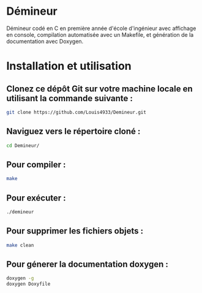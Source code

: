 # Démineur
Démineur codé en C en première année d'école d'ingénieur avec affichage en console, compilation automatisée avec un Makefile, et génération de la documentation avec Doxygen.

# Installation et utilisation

## Clonez ce dépôt Git sur votre machine locale en utilisant la commande suivante :
```bash
git clone https://github.com/Louis4933/Demineur.git
```

## Naviguez vers le répertoire cloné :
```bash
cd Demineur/
```

## Pour compiler :
```bash
make
```

## Pour exécuter :
```bash
./demineur
```

## Pour supprimer les fichiers objets :
```bash
make clean
```

## Pour génerer la documentation doxygen :
```bash
doxygen -g
doxygen Doxyfile
```
